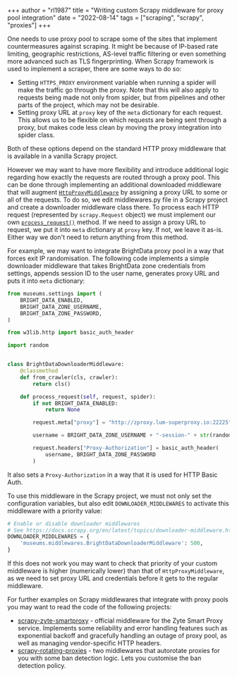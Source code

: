 +++
author = "rl1987"
title = "Writing custom Scrapy middleware for proxy pool integration"
date = "2022-08-14"
tags = ["scraping", "scrapy", "proxies"]
+++

One needs to use proxy pool to scrape some of the sites that implement countermeasures
against scraping. It might be because of IP-based rate limiting, geographic restrictions,
AS-level traffic filtering or even something more advanced such as TLS fingerprinting.
When Scrapy framework is used to implement a scraper, there are some ways to do so:

* Setting `HTTPS_PROXY` environment variable when running a spider will make the traffic
go through the proxy. Note that this will also apply to requests being made not only from
spider, but from pipelines and other parts of the project, which may not be desirable.
* Setting proxy URL at `proxy` key of the `meta` dictionary for each request. This allows
us to be flexible on which requests are being sent through a proxy, but makes code less 
clean by moving the proxy integration into spider class.

Both of these options depend on the standard HTTP proxy middleware that is available
in a vanilla Scrapy project.

However we may want to have more flexibility and introduce additional logic regarding
how exactly the requests are routed through a proxy pool. This can be done through 
implementing an additional downloaded middleware that will augment
[`HttpProxyMiddleware`](https://docs.scrapy.org/en/latest/topics/downloader-middleware.html?highlight=HttpProxyMiddleware#module-scrapy.downloadermiddlewares.httpproxy)
by assigning a proxy URL to some or all of the requests. To do so, we edit middlewares.py
file in a Scrapy project and create a downloader middleware class there.
To process each HTTP request (represented by `scrapy.Request` object) we must
implement our own [`process_request()`](https://docs.scrapy.org/en/latest/topics/downloader-middleware.html?highlight=HttpProxyMiddleware#scrapy.downloadermiddlewares.DownloaderMiddleware.process_request) method. If we need to assign a proxy URL to request, we put it into `meta` dictionary
at `proxy` key. If not, we leave it as-is. Either way we don't need to return anything
from this method.

For example, we may want to integrate BrightData proxy pool in a way that forces exit IP
randomisation. The following code implements a simple downloader middleware that
takes BrightData zone credentials from settings, appends session ID to the user name,
generates proxy URL and puts it into `meta` dictionary:

```python
from museums.settings import (
    BRIGHT_DATA_ENABLED,
    BRIGHT_DATA_ZONE_USERNAME,
    BRIGHT_DATA_ZONE_PASSWORD,
)

from w3lib.http import basic_auth_header

import random


class BrightDataDownloaderMiddleware:
    @classmethod
    def from_crawler(cls, crawler):
        return cls()

    def process_request(self, request, spider):
        if not BRIGHT_DATA_ENABLED:
            return None

        request.meta["proxy"] = "http://zproxy.lum-superproxy.io:22225"

        username = BRIGHT_DATA_ZONE_USERNAME + "-session-" + str(random.random())

        request.headers["Proxy-Authorization"] = basic_auth_header(
            username, BRIGHT_DATA_ZONE_PASSWORD
        )


```

It also sets a `Proxy-Authorization` in a way that it is used for HTTP Basic Auth.

To use this middleware in the Scrapy project, we must not only set the configuration variables,
but also edit `DOWNLOADER_MIDDLEWARES` to activate this middleware with a priority value:

```python
# Enable or disable downloader middlewares
# See https://docs.scrapy.org/en/latest/topics/downloader-middleware.html
DOWNLOADER_MIDDLEWARES = {
    'museums.middlewares.BrightDataDownloaderMiddleware': 500,
}
```

If this does not work you may want to check that priority of your custom middleware is higher
(numerically lower) than that of `HttpProxyMiddleware`, as we need to set proxy URL and 
credentials before it gets to the regular middleware.

For further examples on Scrapy middlewares that integrate with proxy pools you may
want to read the code of the following projects:

* [scrapy-zyte-smartproxy](https://github.com/scrapy-plugins/scrapy-zyte-smartproxy) - official
middleware for the Zyte Smart Proxy service. Implements some reliability and error handling
features such as exponential backoff and gracefully handling an outage of proxy pool, as well
as managing vendor-specific HTTP headers.
* [scrapy-rotating-proxies](https://github.com/TeamHG-Memex/scrapy-rotating-proxies) - two
middlewares that autorotate proxies for you with some ban detection logic. Lets you customise
the ban detection policy.

